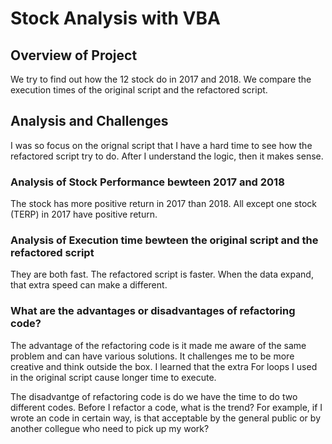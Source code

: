 # Stock Analysis with VBA

## Overview of Project
We try to find out how the 12 stock do in 2017 and 2018. We compare the execution times of the original script and the refactored script.

## Analysis and Challenges
I was so focus on the orignal script that I have a hard time to see how the refactored script try to do. After I understand the logic, then it makes sense.

### Analysis of Stock Performance bewteen 2017 and 2018
The stock has more positive return in 2017 than 2018. All except one stock (TERP) in 2017 have positive return.

### Analysis of Execution time bewteen the original script and the refactored script
They are both fast. The refactored script is faster. When the data expand, that extra speed can make a different.

### What are the advantages or disadvantages of refactoring code?
The advantage of the refactoring code is it made me aware of the same problem and can have various solutions. It challenges me to be more creative and think outside the box. I learned that the extra For loops I used in the original script cause longer time to execute.

The disadvantge of refactoring code is do we have the time to do two different codes. Before I refactor a code, what is the trend? For example, if I wrote an code in certain way, is that acceptable by the general public or by another collegue who need to pick up my work?



